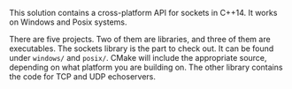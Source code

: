 This solution contains a cross-platform API for sockets in C++14. It works on Windows and Posix systems.

There are five projects. Two of them are libraries, and three of them are executables. The sockets library is the part to check out. It can be found under `windows/` and `posix/`. CMake will include the appropriate source, depending on what platform you are building on. The other library contains the code for TCP and UDP echoservers.
